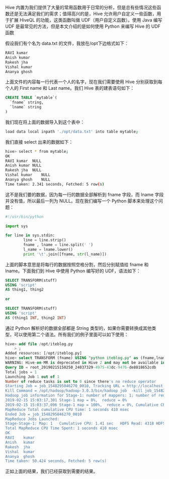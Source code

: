 Hive 内置为我们提供了大量的常用函数用于日常的分析，但是总有些情况这些函数还是无法满足我们的需求；值得高兴的是，Hive 允许用户自定义一些函数，用于扩展 HiveQL 的功能，这类函数叫做 UDF（用户自定义函数）。使用 Java 编写 UDF 是最常见的方法，但是本文介绍的是如何使用 Python 来编写 Hive 的 UDF 函数

假设我们有个名为 data.txt 的文件，我放在/opt下边格式如下：

```txt
RAVI kumar
Anish kumar
Rakesh jha
Vishal kumar
Ananya ghosh
```
上面文件的内容每一行代表一个人的名字，现在我们需要使用 Hive 分别获取到每个人的 First name 和 Last name。我们 Hive 表的建表语句如下：
```sql
CREATE TABLE `mytable`(
  `fname` string, 
  `lname` string
)
```
我们现在将上面的数据导入到这个表中：
```sh
load data local inpath './opt/data.txt' into table mytable;
```
我们直接 select 出来的数据如下：
```sh
hive> select * from mytable;
OK
RAVI kumar	NULL
Anish kumar	NULL
Rakesh jha	NULL
Vishal kumar	NULL
Ananya ghosh	NULL
Time taken: 2.341 seconds, Fetched: 5 row(s)
```
这不是我们要的数据，因为每一行的数据全部解析到 fname 字段，而 lname 字段并没有值，所以最后一列为 NULL。现在我们编写一个 Python 脚本来处理这个问题：
```py
#!/usr/bin/python
 
import sys
 
for line in sys.stdin:
        line = line.strip()
        fname , lname = line.split(' ')
        l_name = lname.lower()
        print '\t'.join([fname, str(l_name)])
```
上面的脚本意思是将每行的数据按照空格分割，然后分别赋值给 fname 和 lname。下面我们到 Hive 中使用 Python 编写好的 UDF，语法如下：
```sql
SELECT TRANSFORM(stuff)
USING 'script'
AS thing1, thing2
 
or
 
SELECT TRANSFORM(stuff)
USING 'script'
AS (thing1 INT, thing2 INT)
```
通过 Python 解析好的数据全部都是 String 类型的，如果你需要转换成其他类型，可以使用第二个语法。所有我们的例子里面可以如下使用：
```sql
hive> add file /opt/iteblog.py
    > ;
Added resources: [/opt/iteblog.py]
hive> select TRANSFORM (fname) USING "python iteblog.py" as (fname,lname) from mytable;
WARNING: Hive-on-MR is deprecated in Hive 2 and may not be available in the future versions. Consider using a different execution engine (i.e. spark, tez) or using Hive 1.X releases.
Query ID = root_20190215150250_24037329-4975-43dc-9476-de8818652cdb
Total jobs = 1
Launching Job 1 out of 1
Number of reduce tasks is set to 0 since there's no reduce operator
Starting Job = job_1548295046270_0010, Tracking URL = http://localhost:8088/proxy/application_1548295046270_0010/
Kill Command = /opt/hadoop/hadoop-3.0.3/bin/hadoop job  -kill job_1548295046270_0010
Hadoop job information for Stage-1: number of mappers: 1; number of reducers: 0
2019-02-15 15:03:17,301 Stage-1 map = 0%,  reduce = 0%
2019-02-15 15:03:37,096 Stage-1 map = 100%,  reduce = 0%, Cumulative CPU 1.41 sec
MapReduce Total cumulative CPU time: 1 seconds 410 msec
Ended Job = job_1548295046270_0010
MapReduce Jobs Launched: 
Stage-Stage-1: Map: 1   Cumulative CPU: 1.41 sec   HDFS Read: 4318 HDFS Write: 207 SUCCESS
Total MapReduce CPU Time Spent: 1 seconds 410 msec
OK
RAVI	kumar
Anish	kumar
Rakesh	jha
Vishal	kumar
Ananya	ghosh
Time taken: 50.424 seconds, Fetched: 5 row(s)
```
正如上面的结果，我们已经获取到需要的结果。
